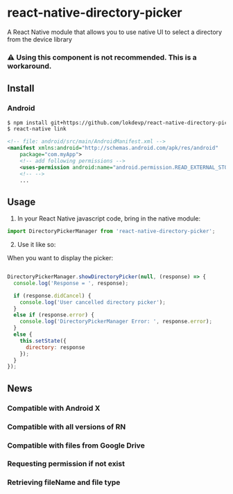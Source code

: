 # react-native-directory-picker
A React Native module that allows you to use native UI to select a directory from the device library

###  :warning: Using this component is not recommended. This is a workaround.

## Install

### Android

```bash
$ npm install git+https://github.com/lokdevp/react-native-directory-picker.git
$ react-native link
```

```xml
<!-- file: android/src/main/AndroidManifest.xml -->
<manifest xmlns:android="http://schemas.android.com/apk/res/android"
    package="com.myApp">
    <!-- add following permissions -->
    <uses-permission android:name="android.permission.READ_EXTERNAL_STORAGE"/>
    <!-- -->
    ...
```

## Usage
1. In your React Native javascript code, bring in the native module:

  ```javascript
import DirectoryPickerManager from 'react-native-directory-picker';
  ```
2. Use it like so:

  When you want to display the picker:
  ```javascript

  DirectoryPickerManager.showDirectoryPicker(null, (response) => {
    console.log('Response = ', response);

    if (response.didCancel) {
      console.log('User cancelled directory picker');
    }
    else if (response.error) {
      console.log('DirectoryPickerManager Error: ', response.error);
    }
    else {
      this.setState({
        directory: response
      });
    }
  });
  ```

## News
### Compatible with Android X
### Compatible with all versions of RN
### Compatible with files from Google Drive
### Requesting permission if not exist
### Retrieving fileName and file type
